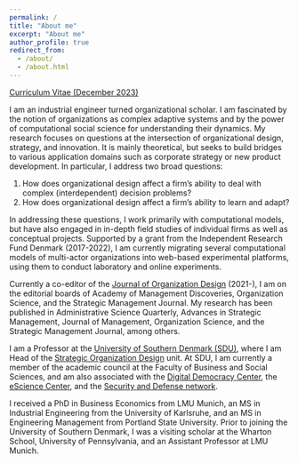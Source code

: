 ```yaml
---
permalink: /
title: "About me"
excerpt: "About me"
author_profile: true
redirect_from:
  - /about/
  - /about.html
---
```


[Curriculum Vitae (December 2023)](http://oliverbaumann.github.io/files/Oliver_Baumann_CV_December2023.pdf)

I am an industrial engineer turned organizational scholar. I am fascinated by the notion of organizations as complex adaptive systems and by the power of computational social science for understanding their dynamics. My research focuses on questions at the intersection of organizational design, strategy, and innovation. It is mainly theoretical, but seeks to build bridges to various application domains such as corporate strategy or new product development. In particular, I address two broad questions:

1. How does organizational design affect a firm’s ability to deal with complex (interdependent) decision problems?
2. How does organizational design affect a firm’s ability to learn and adapt?

In addressing these questions, I work primarily with computational models, but have also engaged in in-depth field studies of individual firms as well as conceptual projects. Supported by a grant from the Independent Research Fund Denmark (2017-2022), I am currently migrating several computational models of multi-actor organizations into web-based experimental platforms, using them to conduct laboratory and online experiments.

Currently a co-editor of the [Journal of Organization Design](https://www.springer.com/journal/41469) (2021-), I am on the editorial boards of Academy of Management Discoveries, Organization Science, and the Strategic Management Journal. My research has been published in Administrative Science Quarterly, Advances in Strategic Management, Journal of Management, Organization Science, and the Strategic Management Journal, among others.

I am a Professor at the [University of Southern Denmark (SDU)](https://sdu.dk), where I am Head of the [Strategic Organization Design](http://www.sod-research.com) unit. At SDU, I am currently a member of the academic council at the Faculty of Business and Social Sciences, and am also associated with the [Digital Democracy Center](https://www.sdu.dk/ddc), the [eScience Center](https://escience.sdu.dk/), and the [Security and Defense network](https://www.sdu.dk/en/forskning/secdef).

I received a PhD in Business Economics from LMU Munich, an MS in Industrial Engineering from the University of Karlsruhe, and an MS in Engineering Management from Portland State University. Prior to joining the University of Southern Denmark, I was a visiting scholar at the Wharton School, University of Pennsylvania, and an Assistant Professor at LMU Munich.
